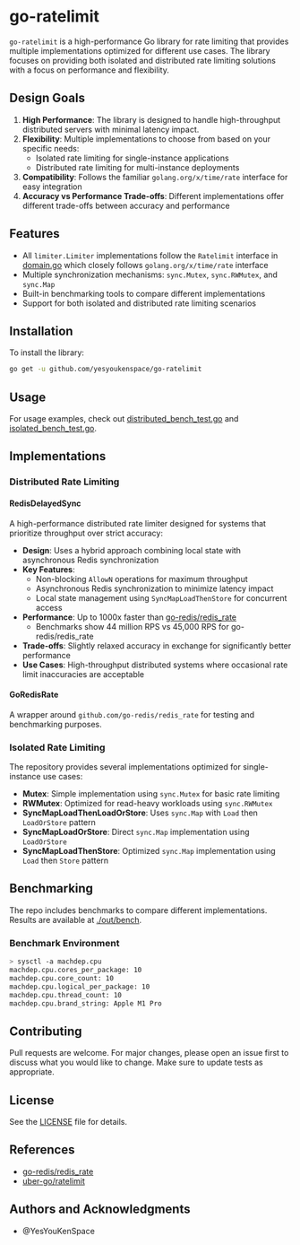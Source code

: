 # go-ratelimit

`go-ratelimit` is a high-performance Go library for rate limiting that provides multiple implementations optimized for different use cases. The library focuses on providing both isolated and distributed rate limiting solutions with a focus on performance and flexibility.

## Design Goals

1. **High Performance**: The library is designed to handle high-throughput distributed servers with minimal latency impact.
2. **Flexibility**: Multiple implementations to choose from based on your specific needs:
   - Isolated rate limiting for single-instance applications
   - Distributed rate limiting for multi-instance deployments
3. **Compatibility**: Follows the familiar `golang.org/x/time/rate` interface for easy integration
4. **Accuracy vs Performance Trade-offs**: Different implementations offer different trade-offs between accuracy and performance

## Features

- All `limiter.Limiter` implementations follow the `Ratelimit` interface in [domain.go](./domain.go) which closely follows `golang.org/x/time/rate` interface
- Multiple synchronization mechanisms: `sync.Mutex`, `sync.RWMutex`, and `sync.Map`
- Built-in benchmarking tools to compare different implementations
- Support for both isolated and distributed rate limiting scenarios

## Installation

To install the library:
```bash
go get -u github.com/yesyoukenspace/go-ratelimit
```

## Usage

For usage examples, check out [distributed_bench_test.go](v1/ratelimit/distributed_bench_test.go) and [isolated_bench_test.go](v1/ratelimit/isolated_bench_test.go).

## Implementations

### Distributed Rate Limiting

#### **RedisDelayedSync**
A high-performance distributed rate limiter designed for systems that prioritize throughput over strict accuracy:

- **Design**: Uses a hybrid approach combining local state with asynchronous Redis synchronization
- **Key Features**:
  - Non-blocking `AllowN` operations for maximum throughput
  - Asynchronous Redis synchronization to minimize latency impact
  - Local state management using `SyncMapLoadThenStore` for concurrent access
- **Performance**: Up to 1000x faster than [go-redis/redis_rate](https://github.com/go-redis/redis_rate)
  - Benchmarks show 44 million RPS vs 45,000 RPS for go-redis/redis_rate
- **Trade-offs**: Slightly relaxed accuracy in exchange for significantly better performance
- **Use Cases**: High-throughput distributed systems where occasional rate limit inaccuracies are acceptable

#### **GoRedisRate**
A wrapper around `github.com/go-redis/redis_rate` for testing and benchmarking purposes.

### Isolated Rate Limiting

The repository provides several implementations optimized for single-instance use cases:

- **Mutex**: Simple implementation using `sync.Mutex` for basic rate limiting
- **RWMutex**: Optimized for read-heavy workloads using `sync.RWMutex`
- **SyncMapLoadThenLoadOrStore**: Uses `sync.Map` with `Load` then `LoadOrStore` pattern
- **SyncMapLoadOrStore**: Direct `sync.Map` implementation using `LoadOrStore`
- **SyncMapLoadThenStore**: Optimized `sync.Map` implementation using `Load` then `Store` pattern

## Benchmarking

The repo includes benchmarks to compare different implementations. Results are available at [./out/bench](./out/bench/).

### Benchmark Environment
```bash
> sysctl -a machdep.cpu
machdep.cpu.cores_per_package: 10
machdep.cpu.core_count: 10
machdep.cpu.logical_per_package: 10
machdep.cpu.thread_count: 10
machdep.cpu.brand_string: Apple M1 Pro
```

## Contributing

Pull requests are welcome. For major changes, please open an issue first to discuss what you would like to change. Make sure to update tests as appropriate.

## License

See the [LICENSE](LICENSE) file for details.

## References
- [go-redis/redis_rate](https://github.com/go-redis/redis_rate)
- [uber-go/ratelimit](https://github.com/uber-go/ratelimit)

## Authors and Acknowledgments
- @YesYouKenSpace


